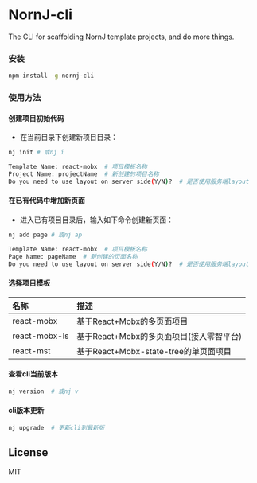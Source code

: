 # NornJ-cli
The CLI for scaffolding NornJ template projects, and do more things.

### 安装

```sh
npm install -g nornj-cli
```

### 使用方法

#### 创建项目初始代码

* 在当前目录下创建新项目目录：

```sh
nj init # 或nj i

Template Name: react-mobx  # 项目模板名称
Project Name: projectName  # 新创建的项目名称
Do you need to use layout on server side(Y/N)?  # 是否使用服务端layout
```

#### 在已有代码中增加新页面

* 进入已有项目目录后，输入如下命令创建新页面：

```sh
nj add page # 或nj ap

Template Name: react-mobx  # 项目模板名称
Page Name: pageName  # 新创建的页面名称
Do you need to use layout on server side(Y/N)?  # 是否使用服务端layout
```

#### 选择项目模板

| 名称           | 描述                      |
|:---------------|:-------------------------|
| react-mobx     | 基于React+Mobx的多页面项目 |
| react-mobx-ls  | 基于React+Mobx的多页面项目(接入零智平台) |
| react-mst      | 基于React+Mobx-state-tree的单页面项目 |

#### 查看cli当前版本

```sh
nj version  # 或nj v
```

#### cli版本更新

```sh
nj upgrade  # 更新cli到最新版
```

## License

MIT